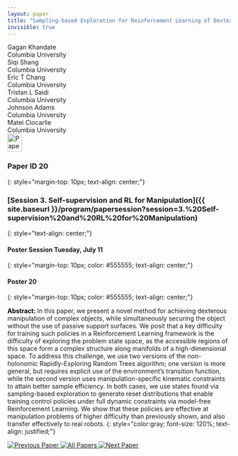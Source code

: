```yaml
---
layout: paper
title: "Sampling-based Exploration for Reinforcement Learning of Dexterous Manipulation"
invisible: true
---
```

<div class="paper-authors">
<div class="paper-author-box">
    <div class="paper-author-name">Gagan Khandate</div>
    <div class="paper-author-uni">Columbia University</div>
</div>
<div class="paper-author-box">
    <div class="paper-author-name">Siqi Shang</div>
    <div class="paper-author-uni">Columbia University</div>
</div>
<div class="paper-author-box">
    <div class="paper-author-name">Eric T Chang</div>
    <div class="paper-author-uni">Columbia University</div>
</div>
<div class="paper-author-box">
    <div class="paper-author-name">Tristan L Saidi</div>
    <div class="paper-author-uni">Columbia University</div>
</div>
<div class="paper-author-box">
    <div class="paper-author-name">Johnson Adams</div>
    <div class="paper-author-uni">Columbia University</div>
</div>
<div class="paper-author-box">
    <div class="paper-author-name">Matei Ciocarlie</div>
    <div class="paper-author-uni">Columbia University</div>
</div>

</div><div class="paper-pdf">
<div> <a href="http://www.roboticsproceedings.org/rss19/p020.pdf"><img src="{{ site.baseurl }}/images/paper_link.png" alt="Paper Website" width = "33"  height = "40"/></a> </div>
</div>

### Paper ID 20
{: style="margin-top: 10px; text-align: center;"}

### [Session 3. Self-supervision and RL for Manipulation]({{ site.baseurl }}/program/papersession?session=3.%20Self-supervision%20and%20RL%20for%20Manipulation)
{: style="text-align: center;"}

#### Poster Session Tuesday, July 11
{: style="margin-top: 10px; color: #555555; text-align: center;"}

#### Poster 20
{: style="margin-top: 10px; color: #555555; text-align: center;"}

<b style="color: black;">Abstract: </b>In this paper, we present a novel method for achieving dexterous manipulation of complex objects, while simultaneously securing the object without the use of passive support surfaces. We posit that a key difficulty for training such policies in a Reinforcement Learning framework is the difficulty of exploring the problem state space, as the accessible regions of this space form a complex structure along manifolds of a high-dimensional space. To address this challenge, we use two versions of the non-holonomic Rapidly-Exploring Random Trees algorithm; one version is more general, but requires explicit use of the environment’s transition function, while the second version uses manipulation-specific kinematic constraints to attain better sample efficiency. In both cases, we use states found via sampling-based exploration to generate reset distributions that enable training control policies under full dynamic constraints via model-free Reinforcement Learning. We show that these policies are effective at manipulation problems of higher difficulty than previously shown, and also transfer effectively to real robots.
{: style="color:gray; font-size: 120%; text-align: justified;"}


<div class="paper-menu">
<a href="{{ site.baseurl }}/program/papers/019/"> <img src="{{ site.baseurl }}/images/previous_paper_icon.png" alt="Previous Paper" title="Previous Paper"/> </a>
<a href="{{ site.baseurl }}/program/papers"><img src="{{ site.baseurl }}/images/overview_icon.png" alt="All Papers" title="All Papers"/> </a>
<a href="{{ site.baseurl }}/program/papers/021/"> <img src="{{ site.baseurl }}/images/next_paper_icon.png" alt="Next Paper" title="Next Paper"/> </a>

</div>
